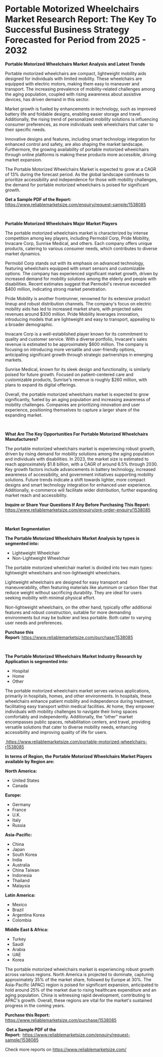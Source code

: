 <p><h1>Portable Motorized Wheelchairs Market Research Report: The Key To Successful Business Strategy Forecasted for Period from 2025 - 2032</h1></p><p><strong>Portable Motorized Wheelchairs Market Analysis and Latest Trends</strong></p>
<p><p>Portable motorized wheelchairs are compact, lightweight mobility aids designed for individuals with limited mobility. These wheelchairs are equipped with electric motors, making them easy to maneuver and transport. The increasing prevalence of mobility-related challenges among the aging population, coupled with rising awareness about assistive devices, has driven demand in this sector. </p><p>Market growth is fueled by enhancements in technology, such as improved battery life and foldable designs, enabling easier storage and travel. Additionally, the rising trend of personalized mobility solutions is influencing consumer preferences, as more individuals seek wheelchairs that cater to their specific needs. </p><p>Innovative designs and features, including smart technology integration for enhanced control and safety, are also shaping the market landscape. Furthermore, the growing availability of portable motorized wheelchairs through online platforms is making these products more accessible, driving market expansion. </p><p>The Portable Motorized Wheelchairs Market is expected to grow at a CAGR of 13% during the forecast period. As the global landscape continues to prioritize accessibility and independence for those with mobility challenges, the demand for portable motorized wheelchairs is poised for significant growth.</p></p>
<p><strong>Get a Sample PDF of the Report:&nbsp;</strong> <a href="https://www.reliablemarketsize.com/enquiry/request-sample/1538085?utm_campaign=1131&utm_medium=2&utm_source=Github&utm_content=ia&utm_term=04032025&utm_id=portable-motorized-wheelchairs">https://www.reliablemarketsize.com/enquiry/request-sample/1538085</a></p>
<p>&nbsp;</p>
<p><strong>Portable Motorized Wheelchairs Major Market Players</strong></p>
<p><p>The portable motorized wheelchairs market is characterized by intense competition among key players, including Permobil Corp, Pride Mobility, Invacare Corp, Sunrise Medical, and others. Each company offers unique products, catering to various consumer needs, which contributes to diverse market dynamics.</p><p>Permobil Corp stands out with its emphasis on advanced technology, featuring wheelchairs equipped with smart sensors and customizable options. The company has experienced significant market growth, driven by increased demand for mobility solutions among the elderly and people with disabilities. Recent estimates suggest that Permobil's revenue exceeded $400 million, indicating strong market penetration.</p><p>Pride Mobility is another frontrunner, renowned for its extensive product lineup and robust distribution channels. The company's focus on electric mobility aids has led to increased market share, with projected sales revenues around $300 million. Pride Mobility leverages innovation, introducing models that are lightweight and easy to transport, appealing to a broader demographic.</p><p>Invacare Corp is a well-established player known for its commitment to quality and customer service. With a diverse portfolio, Invacare's sales revenue is estimated to be approximately $600 million. The company is focusing on introducing more versatile and user-friendly options, anticipating significant growth through strategic partnerships in emerging markets.</p><p>Sunrise Medical, known for its sleek design and functionality, is similarly poised for future growth. Focused on patient-centered care and customizable products, Sunrise's revenue is roughly $260 million, with plans to expand its digital offerings.</p><p>Overall, the portable motorized wheelchairs market is expected to grow significantly, fueled by an aging population and increasing awareness of mobility challenges. Companies are prioritizing innovation and user experience, positioning themselves to capture a larger share of the expanding market.</p></p>
<p>&nbsp;</p>
<p><strong>What Are The Key Opportunities For Portable Motorized Wheelchairs Manufacturers?</strong></p>
<p><p>The portable motorized wheelchairs market is experiencing robust growth, driven by rising demand for mobility solutions among the aging population and individuals with disabilities. In 2023, the market size is estimated to reach approximately $1.8 billion, with a CAGR of around 6.5% through 2030. Key growth factors include advancements in battery technology, increased awareness of accessibility, and government initiatives supporting mobility solutions. Future trends indicate a shift towards lighter, more compact designs and smart technology integration for enhanced user experience. Additionally, e-commerce will facilitate wider distribution, further expanding market reach and accessibility.</p></p>
<p><strong>Inquire or Share Your Questions If Any Before Purchasing This Report:</strong> <a href="https://www.reliablemarketsize.com/enquiry/pre-order-enquiry/1538085?utm_campaign=1131&utm_medium=2&utm_source=Github&utm_content=ia&utm_term=04032025&utm_id=portable-motorized-wheelchairs">https://www.reliablemarketsize.com/enquiry/pre-order-enquiry/1538085</a></p>
<p>&nbsp;</p>
<p><strong>Market Segmentation</strong></p>
<p><strong>The Portable Motorized Wheelchairs Market Analysis by types is segmented into:</strong></p>
<p><ul><li>Lightweight Wheelchair</li><li>Non-Lightweight Wheelchair</li></ul></p>
<p><p>The portable motorized wheelchair market is divided into two main types: lightweight wheelchairs and non-lightweight wheelchairs. </p><p>Lightweight wheelchairs are designed for easy transport and maneuverability, often featuring materials like aluminum or carbon fiber that reduce weight without sacrificing durability. They are ideal for users seeking mobility with minimal physical effort. </p><p>Non-lightweight wheelchairs, on the other hand, typically offer additional features and robust construction, suitable for more demanding environments but may be bulkier and less portable. Both cater to varying user needs and preferences.</p></p>
<p><strong>Purchase this Report:&nbsp;</strong><a href="https://www.reliablemarketsize.com/purchase/1538085?utm_campaign=1131&utm_medium=2&utm_source=Github&utm_content=ia&utm_term=04032025&utm_id=portable-motorized-wheelchairs">https://www.reliablemarketsize.com/purchase/1538085</a></p>
<p>&nbsp;</p>
<p><strong>The Portable Motorized Wheelchairs Market Industry Research by Application is segmented into:</strong></p>
<p><ul><li>Hospital</li><li>Home</li><li>Other</li></ul></p>
<p><p>The portable motorized wheelchairs market serves various applications, primarily in hospitals, homes, and other environments. In hospitals, these wheelchairs enhance patient mobility and independence during treatment, facilitating easy transport within medical facilities. At home, they empower individuals with mobility challenges to navigate their living spaces comfortably and independently. Additionally, the “other” market encompasses public spaces, rehabilitation centers, and travel, providing versatile solutions that cater to diverse mobility needs, enhancing accessibility and improving quality of life for users.</p></p>
<p><a href="https://www.reliablemarketsize.com/portable-motorized-wheelchairs-r1538085?utm_campaign=1131&utm_medium=2&utm_source=Github&utm_content=ia&utm_term=04032025&utm_id=portable-motorized-wheelchairs">&nbsp;https://www.reliablemarketsize.com/portable-motorized-wheelchairs-r1538085</a></p>
<p><strong>In terms of Region, the Portable Motorized Wheelchairs Market Players available by Region are:</strong></p>
<p>
    <p> <strong> North America: </strong>
        <ul>
            <li>United States</li>
            <li>Canada</li>
        </ul>
        </p> 
    <p> <strong> Europe: </strong>
        <ul>
            <li>Germany</li>
            <li>France</li>
            <li>U.K.</li>
            <li>Italy</li>
            <li>Russia</li>
        </ul>
        </p> 
    <p> <strong> Asia-Pacific: </strong>
        <ul>
            <li>China</li>
            <li>Japan</li>
            <li>South Korea</li>
            <li>India</li>
            <li>Australia</li>
            <li>China Taiwan</li>
            <li>Indonesia</li>
            <li>Thailand</li>
            <li>Malaysia</li>
        </ul>
        </p> 
    <p> <strong> Latin America: </strong>
        <ul>
            <li>Mexico</li>
            <li>Brazil</li>
            <li>Argentina Korea</li>
            <li>Colombia</li>
        </ul>
        </p> 
    <p> <strong> Middle East & Africa: </strong>
        <ul>
            <li>Turkey</li>
            <li>Saudi</li>
            <li>Arabia</li>
            <li>UAE</li>
            <li>Korea</li>
        </ul>
    </p>
    </p>
<p><p>The portable motorized wheelchairs market is experiencing robust growth across various regions. North America is projected to dominate, capturing approximately 35% of the market share, followed by Europe at 30%. The Asia-Pacific (APAC) region is poised for significant expansion, anticipated to hold around 25% of the market due to rising healthcare expenditure and an aging population. China is witnessing rapid development, contributing to APAC's growth. Overall, these regions are vital for the market's sustained progress in the coming years.</p></p>
<p><strong>Purchase this Report: </strong><a href="https://www.reliablemarketsize.com/purchase/1538085?utm_campaign=1131&utm_medium=2&utm_source=Github&utm_content=ia&utm_term=04032025&utm_id=portable-motorized-wheelchairs">https://www.reliablemarketsize.com/purchase/1538085</a></p>
<p>&nbsp;<strong>Get a Sample PDF of the Report:&nbsp;&nbsp;</strong><a href="https://www.reliablemarketsize.com/enquiry/request-sample/1538085?utm_campaign=1131&utm_medium=2&utm_source=Github&utm_content=ia&utm_term=04032025&utm_id=portable-motorized-wheelchairs">https://www.reliablemarketsize.com/enquiry/request-sample/1538085</a></p>
<p><strong></strong></p>
<p>Check more reports on <a href="https://www.reliablemarketsize.com/?utm_campaign=1131&utm_medium=2&utm_source=Github&utm_content=ia&utm_term=04032025&utm_id=portable-motorized-wheelchairs">https://www.reliablemarketsize.com/</a></p>